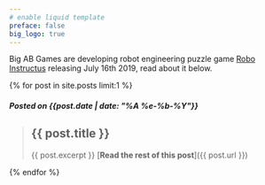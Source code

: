 ```yaml
---
# enable liquid template
preface: false
big_logo: true
---
```

Big AB Games are developing robot engineering puzzle game [Robo Instructus](https://www.roboinstruct.us) releasing July 16th 2019, read about it below.

{% for post in site.posts limit:1 %}
##### Posted on {{post.date | date: "%A %e-%b-%Y"}}

> ## {{ post.title }}
> {{ post.excerpt }}
[<b>Read the rest of this post</b>]({{ post.url }})


{% endfor %}
